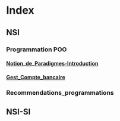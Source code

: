# Index

## NSI

### Programmation POO

#### [Notion_de_Paradigmes-Introduction](/Doc/NSI/Programmation_POO/Notion_de_Paradigmes-Introduction.ipynb)

#### [Gest_Compte_bancaire](/Doc/NSI/Programmation_POO/Gest_Compte_bancaire.ipynb)

### Recommendations_programmations

#### []()

## NSI-SI

### 